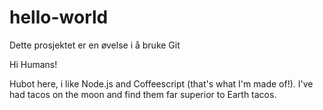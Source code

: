 # hello-world
Dette prosjektet er en øvelse i å bruke Git

Hi Humans!

Hubot here, i like Node.js and Coffeescript (that's what I'm made of!).
I've had tacos on the moon and find them far superior to Earth tacos.
